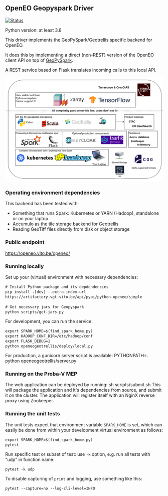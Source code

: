 ## OpenEO Geopyspark Driver

[![Status](https://img.shields.io/badge/Status-proof--of--concept-yellow.svg)]()

Python version: at least 3.8

This driver implements the GeoPySpark/Geotrellis specific backend for OpenEO.

It does this by implementing a direct (non-REST) version of the OpenEO client API on top 
of [GeoPySpark](https://github.com/locationtech-labs/geopyspark/). 

A REST service based on Flask translates incoming calls to this local API.

![Technology stack](openeo-geotrellis-techstack.png?raw=true "Technology stack")

### Operating environment dependencies
This backend has been tested with:
- Something that runs Spark: Kubernetes or YARN (Hadoop), standalone or on your laptop
- Accumulo as the tile storage backend for Geotrellis
- Reading GeoTiff files directly from disk or object storage

### Public endpoint
https://openeo.vito.be/openeo/

### Running locally

Set up your (virtual) environment with necessary dependencies:

    # Install Python package and its depdendencies
    pip install .[dev] --extra-index-url https://artifactory.vgt.vito.be/api/pypi/python-openeo/simple
    
    # Get necessary jars for Geopyspark
    python scripts/get-jars.py

 
For development, you can run the service:

    export SPARK_HOME=$(find_spark_home.py)
    export HADOOP_CONF_DIR=/etc/hadoop/conf
    export FLASK_DEBUG=1
    python openeogeotrellis/deploy/local.py


For production, a gunicorn server script is available:
PYTHONPATH=. python openeogeotrellis/server.py 

### Running on the Proba-V MEP
The web application can be deployed by running:
sh scripts/submit.sh
This will package the application and it's dependencies from source, and submit it on the cluster. The application will register itself with an NginX reverse proxy using Zookeeper.


### Running the unit tests

The unit tests expect that environment variable `SPARK_HOME` is set,
which can easily be done from within your development virtual environment as follows:

    export SPARK_HOME=$(find_spark_home.py)
    pytest

Run specific test or subset of test: use `-k` option, e.g. run all tests with "udp" in function name:

    pytest -k udp

To disable capturing of `print` and logging, use something like this:

    pytest --capture=no --log-cli-level=INFO
